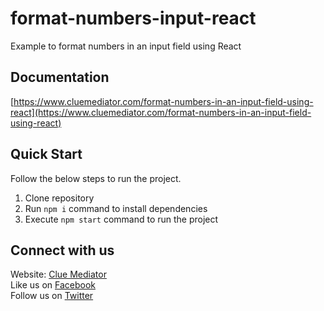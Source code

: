 # format-numbers-input-react
Example to format numbers in an input field using React

## Documentation

[https://www.cluemediator.com/format-numbers-in-an-input-field-using-react](https://www.cluemediator.com/format-numbers-in-an-input-field-using-react)

## Quick Start

Follow the below steps to run the project.

1. Clone repository
2. Run `npm i` command to install dependencies
3. Execute `npm start` command to run the project

## Connect with us

Website: [Clue Mediator](https://www.cluemediator.com)  
Like us on [Facebook](https://www.facebook.com/thecluemediator)  
Follow us on [Twitter](https://twitter.com/cluemediator)